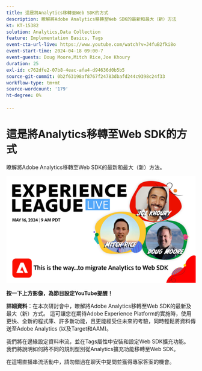 ```yaml
---
title: 這是將Analytics移轉至Web SDK的方式
description: 瞭解將Adobe Analytics移轉至Web SDK的最新和最大（新）方法
kt: KT-15382
solution: Analytics,Data Collection
feature: Implementation Basics, Tags
event-cta-url-live: https://www.youtube.com/watch?v=J4fuB2fki8o
event-start-time: 2024-04-18 09:00-7
event-guests: Doug Moore,Mitch Rice,Joe Khoury
duration: 25
exl-id: c762dfe2-07b8-4eac-afa4-d94636d0b5b5
source-git-commit: 0b2f63198af8767f24783dbafd244c9398c24f33
workflow-type: tm+mt
source-wordcount: '179'
ht-degree: 0%

---
```


# 這是將Analytics移轉至Web SDK的方式

瞭解將Adobe Analytics移轉至Web SDK的最新和最大（新）方法。

[![Exl LIVE 2024年5月16日](assets/WebBanner-May16-2024.jpg)](https://www.youtube.com/watch?v=J4fuB2fki8o)

**按一下上方影像，為節目設定YouTube提醒！**


**詳細資料**：在本次研討會中，瞭解將Adobe Analytics移轉至Web SDK的最新及最大（新）方式。 這可讓您在期待Adobe Experience Platform的實施時，使用更快、全新的程式庫、許多新功能，且更能經受住未來的考驗，同時輕鬆將資料傳送至Adobe Analytics (以及Target和AAM)。

我們將在邊緣設定資料串流，並在Tags屬性中安裝和設定Web SDK擴充功能。 我們將說明如何將不同的規則型別從Analytics擴充功能移轉至Web SDK。

在這場直播串流活動中，請勿錯過在聊天中提問並獲得專家答案的機會。

